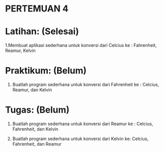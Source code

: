 # PERTEMUAN 4

# Latihan: (Selesai)
1.Membuat aplikasi sederhana untuk konversi dari Celcius ke :
Fahrenheit, Reamur, Kelvin 

# Praktikum: (Belum)
1. Buatlah program sederhana untuk konversi dari Fahrenheit ke :
Celcius, Reamur, dan Kelvin 

# Tugas: (Belum)
1. Buatlah program sederhana untuk konversi dari Reamur ke :
Celcius, Fahrenheit, dan Kelvin

2. Buatlah program sederhana untuk konversi dari Kelvin ke:
Celcius, Fahrenheit, dan Reamur
